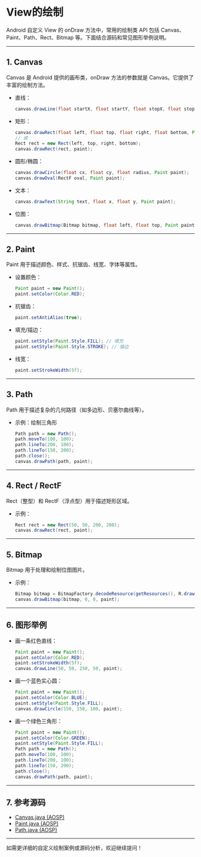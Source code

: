 # View的绘制

Android 自定义 View 的 onDraw 方法中，常用的绘制类 API 包括 Canvas、Paint、Path、Rect、Bitmap 等。下面结合源码和常见图形举例说明。

---

## 1. Canvas

Canvas 是 Android 提供的画布类，onDraw 方法的参数就是 Canvas。它提供了丰富的绘制方法。

- 直线：
  ```java
  canvas.drawLine(float startX, float startY, float stopX, float stopY, Paint paint);
  ```
- 矩形：
  ```java
  canvas.drawRect(float left, float top, float right, float bottom, Paint paint);
  // 或
  Rect rect = new Rect(left, top, right, bottom);
  canvas.drawRect(rect, paint);
  ```
- 圆形/椭圆：
  ```java
  canvas.drawCircle(float cx, float cy, float radius, Paint paint);
  canvas.drawOval(RectF oval, Paint paint);
  ```
- 文本：
  ```java
  canvas.drawText(String text, float x, float y, Paint paint);
  ```
- 位图：
  ```java
  canvas.drawBitmap(Bitmap bitmap, float left, float top, Paint paint);
  ```

---

## 2. Paint

Paint 用于描述颜色、样式、抗锯齿、线宽、字体等属性。

- 设置颜色：
  ```java
  Paint paint = new Paint();
  paint.setColor(Color.RED);
  ```
- 抗锯齿：
  ```java
  paint.setAntiAlias(true);
  ```
- 填充/描边：
  ```java
  paint.setStyle(Paint.Style.FILL); // 填充
  paint.setStyle(Paint.Style.STROKE); // 描边
  ```
- 线宽：
  ```java
  paint.setStrokeWidth(5f);
  ```

---

## 3. Path

Path 用于描述复杂的几何路径（如多边形、贝塞尔曲线等）。

- 示例：绘制三角形
  ```java
  Path path = new Path();
  path.moveTo(100, 100);
  path.lineTo(200, 100);
  path.lineTo(150, 200);
  path.close();
  canvas.drawPath(path, paint);
  ```

---

## 4. Rect / RectF

Rect（整型）和 RectF（浮点型）用于描述矩形区域。

- 示例：
  ```java
  Rect rect = new Rect(50, 50, 200, 200);
  canvas.drawRect(rect, paint);
  ```

---

## 5. Bitmap

Bitmap 用于处理和绘制位图图片。

- 示例：
  ```java
  Bitmap bitmap = BitmapFactory.decodeResource(getResources(), R.drawable.example);
  canvas.drawBitmap(bitmap, 0, 0, paint);
  ```

---

## 6. 图形举例

- 画一条红色直线：
  ```java
  Paint paint = new Paint();
  paint.setColor(Color.RED);
  paint.setStrokeWidth(5f);
  canvas.drawLine(50, 50, 250, 50, paint);
  ```
- 画一个蓝色实心圆：
  ```java
  Paint paint = new Paint();
  paint.setColor(Color.BLUE);
  paint.setStyle(Paint.Style.FILL);
  canvas.drawCircle(150, 150, 100, paint);
  ```
- 画一个绿色三角形：
  ```java
  Paint paint = new Paint();
  paint.setColor(Color.GREEN);
  paint.setStyle(Paint.Style.FILL);
  Path path = new Path();
  path.moveTo(100, 100);
  path.lineTo(200, 100);
  path.lineTo(150, 200);
  path.close();
  canvas.drawPath(path, paint);
  ```

---

## 7. 参考源码

- [Canvas.java (AOSP)](https://cs.android.com/android/platform/superproject/+/master:frameworks/base/graphics/java/android/graphics/Canvas.java)
- [Paint.java (AOSP)](https://cs.android.com/android/platform/superproject/+/master:frameworks/base/graphics/java/android/graphics/Paint.java)
- [Path.java (AOSP)](https://cs.android.com/android/platform/superproject/+/master:frameworks/base/graphics/java/android/graphics/Path.java)

---

如需更详细的自定义绘制案例或源码分析，欢迎继续提问！ 